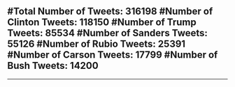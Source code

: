 #Total Number of Tweets: 316198 
#Number of Clinton Tweets: 118150
#Number of Trump Tweets: 85534
#Number of Sanders Tweets: 55126
#Number of Rubio Tweets: 25391
#Number of Carson Tweets: 17799
#Number of Bush Tweets: 14200
---
---
